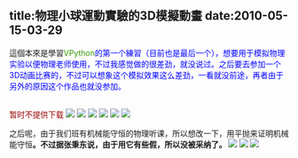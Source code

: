 title:物理小球運動實驗的3D模擬動畫
date:2010-05-15-03-29
---

這個本來是學習<font color="#339900">VPython</font><font color="#0000FF">的第一个練習（目前也是最后一个），想要用于模拟物理实验以便物理老师使用，不过我感觉做的很差劲，就没说过。之后要去参加一个3D动画比赛的，不过可以想象这个模拟效果这么差劲，一看就没前途，再者由于另外的原因这个作品也就没参加。</font>

<br><font color="#990000">暂时不提供下载</font>
![](1.png)
![](2.png)
![](3.png)
![](4.png)
![](5.png)
![](6.png)

之后呢，由于我们班有机械能守恒的物理听课，所以想改一下，用平抛来证明机械能守恒</b><b>。不过据张秉东说，由于用它有些假，所以没被采纳了。
![](7.png)
![](8.png)
![](9.png)

										